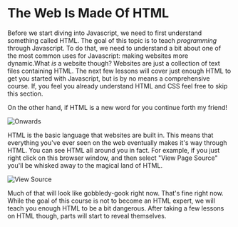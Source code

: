 # The Web Is Made Of HTML

Before we start diving into Javascript, we need to first understand something called HTML. The goal of this topic is to teach _programming_ through Javascript. To do that, we need to understand a bit about one of the most common uses for Javascript: making websites more dynamic.What _is_ a website though? Websites are just a collection of text files containing HTML. The next few lessons will cover just enough HTML to get you started with Javascript, but is by no means a comprehensive course. If, you feel you already understand HTML and CSS feel free to skip this section.

On the other hand, if HTML is a new word for you continue forth my friend! 

![Onwards](https://web-dev-readme-photos.s3.amazonaws.com/js/onwards.gif)

HTML is the basic language that websites are built in. This means that everything you've ever seen on the web eventually makes it's way through HTML. You can see HTML all around you in fact. For example, if you just right click on this browser window, and then select "View Page Source" you'll be whisked away to the magical land of HTML. 

![View Source](http://web-dev-readme-photos.s3.amazonaws.com/js/web-is-html-view-source.png)

Much of that will look like gobbledy-gook right now. That's fine right now. While the goal of this course is not to become an HTML expert, we will teach you enough HTML to be a bit dangerous. After taking a few lessons on HTML though, parts will start to reveal themselves. 
